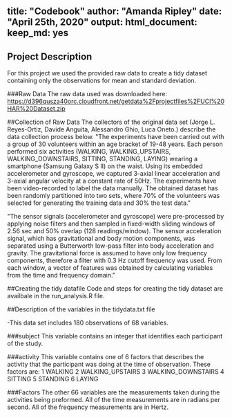 
title: "Codebook"
author: "Amanda Ripley"
date: "April 25th, 2020"
output:
  html_document:
    keep_md: yes
---

## Project Description
For this project we used the provided raw data to create a tidy dataset containing only the observations for mean and standard deviation. 

###Raw Data 
The raw data used was downloaded here: https://d396qusza40orc.cloudfront.net/getdata%2Fprojectfiles%2FUCI%20HAR%20Dataset.zip

##Collection of Raw Data
The collectors of the original data set (Jorge L. Reyes-Ortiz, Davide Anguita, Alessandro Ghio, Luca Oneto.) describe the data collection process below.
"The experiments have been carried out with a group of 30 volunteers within an age bracket of 19-48 years. Each person performed six activities (WALKING, WALKING_UPSTAIRS, WALKING_DOWNSTAIRS, SITTING, STANDING, LAYING) wearing a smartphone (Samsung Galaxy S II) on the waist. Using its embedded accelerometer and gyroscope, we captured 3-axial linear acceleration and 3-axial angular velocity at a constant rate of 50Hz. The experiments have been video-recorded to label the data manually. The obtained dataset has been randomly partitioned into two sets, where 70% of the volunteers was selected for generating the training data and 30% the test data." 

"The sensor signals (accelerometer and gyroscope) were pre-processed by applying noise filters and then sampled in fixed-width sliding windows of 2.56 sec and 50% overlap (128 readings/window). The sensor acceleration signal, which has gravitational and body motion components, was separated using a Butterworth low-pass filter into body acceleration and gravity. The gravitational force is assumed to have only low frequency components, therefore a filter with 0.3 Hz cutoff frequency was used. From each window, a vector of features was obtained by calculating variables from the time and frequency domain."

##Creating the tidy datafile
Code and steps for creating the tidy dataset are availbale in the run_analysis.R file.

##Description of the variables in the tidydata.txt file

  -This data set includes 180 observations of 68 variables.

###subject
This variable contains an integer that identifies each participant of the study.

###activity
This variable contains one of 6 factors that describes the activity that the participant was doing at the time of observation.
These factors are:
1 WALKING
2 WALKING_UPSTAIRS
3 WALKING_DOWNSTAIRS
4 SITTING
5 STANDING
6 LAYING

###Factors
The other 66 variables are the measurements taken during the activities being preformed. 
All of the time measurements are in radians per second.
All of the frequency measurements are in Hertz.
